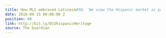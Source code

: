 ```yaml
---
title: How MLS embraced Latinos&#58; ‘We view the Hispanic market as part of our DNA’
date: 2016-09-15 00:00:00 Z
position: 68
link: http://bit.ly/DCUhispanicHeritage
source: The Guardian
---
```


